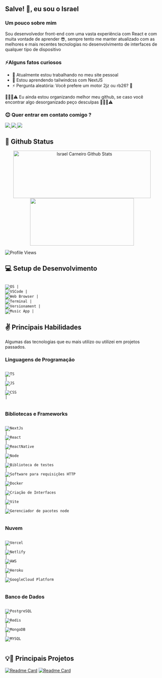 ## Salve! 👋, eu sou o Israel 

### Um pouco sobre mim
Sou desenvolvedor front-end com uma vasta experiência com React e com muita vontade de aprender 😎, sempre tento me manter atualizado com as melhores e mais recentes tecnologias no desenvolvimento de interfaces de qualquer tipo de dispositivo

### ⚡Alguns fatos curiosos
- 🔭 Atualmente estou trabalhando no meu site pessoal
- 🌱 Estou aprendendo tailwindcss com NextJS
- ⚡ Pergunta aleatória: Você prefere um motor 2jz ou rb26? 🤣

🚧🧑‍💻⚠️ Eu ainda estou organizando melhor meu github, se caso você encontrar algo desorganizado peço desculpas 🚧🧑‍💻⚠️

### 😊 Quer entrar em contato comigo ? 

<a href="https://github.com/israelcarneiro">
  <img src="https://img.shields.io/badge/GitHub-100000?style=for-the-badge&logo=github&logoColor=white" />
</a>
<a href="https://www.linkedin.com/in/israel-carneiro/">
  <img src="https://img.shields.io/badge/LinkedIn-0077B5?style=for-the-badge&logo=linkedin&logoColor=white" />
</a>
<a href="https://www.instagram.com/israelcarneiro_/">
  <img src="https://img.shields.io/badge/Instagram-E4405F?style=for-the-badge&logo=instagram&logoColor=white" />
</a>


## 👏 Github Status
<p align="center">
<img 
  width="450" 
  height="155"
  align="center" 
  src="https://github-readme-stats.vercel.app/api?username=israelcarneiro&show_icons=true&theme=tokyonight&count_private=true&"
  alt="Israel Carneiro Github Stats" 
  />
<img 
width="340" 
height="155" 
align="center" 
src="https://github-readme-stats.vercel.app/api/top-langs?username=israelcarneiro&show_icons=true&theme=tokyonight&layout=compact&count_private=true&include_all_commits=true" />
</p>


![Profile Views](https://komarev.com/ghpvc/?username=israelcarneiro)

## 💻 Setup de Desenvolvimento
<code>
<img title="Ubuntu" alt="OS" src="https://img.shields.io/badge/Ubuntu-E95420?style=for-the-badge&logo=ubuntu&logoColor=white" /> |
<img title="Visual Studio Code" alt="VSCode" src="https://img.shields.io/badge/Visual_Studio_Code-0078D4?style=for-the-badge&logo=visual%20studio%20code&logoColor=white" /> |
<img title="Vivaldi" alt="Web Browser" src="https://img.shields.io/badge/Vivaldi-EF3939?style=for-the-badge&logo=Vivaldi&logoColor=white" /> |
<img title="Terminal" alt="Terminal" src="https://img.shields.io/badge/windows%20terminal-4D4D4D?style=for-the-badge&logo=windows%20terminal&logoColor=white" /> |
<img title="Git" alt="Versionament" src="https://img.shields.io/badge/GIT-E44C30?style=for-the-badge&logo=git&logoColor=white" /> |
<img title="Spotify" alt="Music App" src="https://img.shields.io/badge/Spotify-1ED760?&style=for-the-badge&logo=spotify&logoColor=white" /> |
</code>

## ✌️ Principais Habilidades 

Algumas das tecnologias que eu mais utilizo ou utilizei em projetos passados.

### Linguagens de Programação

<code>
<img title="TypeScript" alt="TS"  src="https://img.shields.io/badge/TypeScript-007ACC?style=for-the-badge&logo=typescript&logoColor=white" />
|
<img alt="JS" title="JavaScript" src="https://img.shields.io/badge/JavaScript-323330?style=for-the-badge&logo=javascript&logoColor=F7DF1E">
|
<img alt="CSS" title="CSS3" src="https://img.shields.io/badge/CSS3-1572B6?style=for-the-badge&logo=css3&logoColor=white">
|


</code>

### Bibliotecas e Frameworks

<code>
<img title="NextJs" src="https://img.shields.io/badge/next.js-000000?style=for-the-badge&logo=nextdotjs&logoColor=white" />
|
<img alt="React" title="ReactJS" src="https://img.shields.io/badge/React-20232A?style=for-the-badge&logo=react&logoColor=61DAFB">
|
<img alt="ReactNative" title="ReactNative" src="https://img.shields.io/badge/React_Native-20232A?style=for-the-badge&logo=react&logoColor=61DAFB">
|
<img alt="Node" title="NodeJS" src="https://img.shields.io/badge/Node.js-339933?style=for-the-badge&logo=nodedotjs&logoColor=white">
|
<img alt="Biblioteca de testes" title="Jest" src="https://img.shields.io/badge/Jest-C21325?style=for-the-badge&logo=jest&logoColor=white">
|
<img alt="Software para requisições HTTP" title="Insomnia" src="https://img.shields.io/badge/Insomnia-5849be?style=for-the-badge&logo=Insomnia&logoColor=white">
|
<img alt="Docker" HTTP" title="Docker" src="https://img.shields.io/badge/Docker-2CA5E0?style=for-the-badge&logo=docker&logoColor=white">
|
<img alt="Criação de Interfaces" HTTP" title="ChakraUI" src="https://img.shields.io/badge/Chakra--UI-319795?style=for-the-badge&logo=chakra-ui&logoColor=white">
|
<img title="Vite" src="https://img.shields.io/badge/Vite-B73BFE?style=for-the-badge&logo=vite&logoColor=FFD62E">
|
<img alt="Gerenciador de pacotes node" title="YARN" src="https://img.shields.io/badge/Yarn-2C8EBB?style=for-the-badge&logo=yarn&logoColor=white">

</code>

### Nuvem 

<code>
<img title="Vercel" src="https://img.shields.io/badge/Vercel-000000?style=for-the-badge&logo=vercel&logoColor=white" />
|
<img title="Netlify" src="https://img.shields.io/badge/Netlify-00C7B7?style=for-the-badge&logo=netlify&logoColor=white">
|
<img title="AWS" src="https://img.shields.io/badge/Amazon_AWS-FF9900?style=for-the-badge&logo=amazonaws&logoColor=white">
|
<img title="Heroku" src="https://img.shields.io/badge/Heroku-430098?style=for-the-badge&logo=heroku&logoColor=white">
|
<img title="GoogleCloud Platform" src="https://img.shields.io/badge/Google_Cloud-4285F4?style=for-the-badge&logo=google-cloud&logoColor=white">

</code>

### Banco de Dados

<code>
<img title="PostgreSQL" src="https://img.shields.io/badge/PostgreSQL-316192?style=for-the-badge&logo=postgresql&logoColor=white" />
|
<img title="Redis" src="https://img.shields.io/badge/redis-%23DD0031.svg?&style=for-the-badge&logo=redis&logoColor=white">
|
<img title="MongoDB" src="https://img.shields.io/badge/MongoDB-4EA94B?style=for-the-badge&logo=mongodb&logoColor=white">
|
<img title="MYSQL" src="https://img.shields.io/badge/MySQL-005C84?style=for-the-badge&logo=mysql&logoColor=white">

</code>


 ## 💡🤔 Principais Projetos
 [![Readme Card](https://github-readme-stats.vercel.app/api/pin/?username=israelcarneiro&repo=langmerfisio&theme=tokyonight)](https://github.com/israelcarneiro/langmerfisio)
 [![Readme Card](https://github-readme-stats.vercel.app/api/pin/?username=israelcarneiro&repo=ignite-react-js-challenges&theme=tokyonight)](https://github.com/israelcarneiro/ignite-react-js-challenges)     

